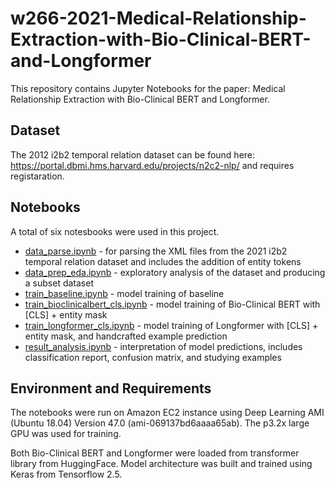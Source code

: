 # w266-2021-Medical-Relationship-Extraction-with-Bio-Clinical-BERT-and-Longformer

This repository contains Jupyter Notebooks for the paper: Medical Relationship Extraction with Bio-Clinical BERT and Longformer.

## Dataset
The 2012 i2b2 temporal relation dataset can be found here: https://portal.dbmi.hms.harvard.edu/projects/n2c2-nlp/ and requires registaration.

## Notebooks
A total of six notesbooks were used in this project. 

* [data_parse.ipynb](https://github.com/sli0111/w266-2021-Medical-Relationship-Extraction-with-Bio-Clinical-BERT-and-Longformer/blob/main/data_parse.ipynb)                   - for parsing the XML files from the 2021 i2b2 temporal relation dataset and includes the addition of entity tokens
* [data_prep_eda.ipynb](https://github.com/sli0111/w266-2021-Medical-Relationship-Extraction-with-Bio-Clinical-BERT-and-Longformer/blob/main/data_prep_eda.ipynb)               - exploratory analysis of the dataset and producing a subset dataset
* [train_baseline.ipynb](https://github.com/sli0111/w266-2021-Medical-Relationship-Extraction-with-Bio-Clinical-BERT-and-Longformer/blob/main/train_baseline.ipynb)               - model training of baseline 
* [train_bioclinicalbert_cls.ipynb](https://github.com/sli0111/w266-2021-Medical-Relationship-Extraction-with-Bio-Clinical-BERT-and-Longformer/blob/main/train_bioclinicalbert_cls.ipynb)   - model training of Bio-Clinical BERT with [CLS] + entity mask
* [train_longformer_cls.ipynb](https://github.com/sli0111/w266-2021-Medical-Relationship-Extraction-with-Bio-Clinical-BERT-and-Longformer/blob/main/train_longformer_cls.ipynb)         - model training of Longformer with [CLS] + entity mask, and handcrafted example prediction
* [result_analysis.ipynb](https://github.com/sli0111/w266-2021-Medical-Relationship-Extraction-with-Bio-Clinical-BERT-and-Longformer/blob/main/result_anlaysis.ipynb)             - interpretation of model predictions, includes classification report, confusion matrix, and studying examples


## Environment and Requirements
The notebooks were run on Amazon EC2 instance using Deep Learning AMI (Ubuntu 18.04) Version 47.0 (ami-069137bd6aaaa65ab).  The p3.2x large GPU was used for training.

Both Bio-Clinical BERT and Longformer were loaded from transformer library from HuggingFace.  Model architecture was built and trained using Keras from Tensorflow 2.5.







